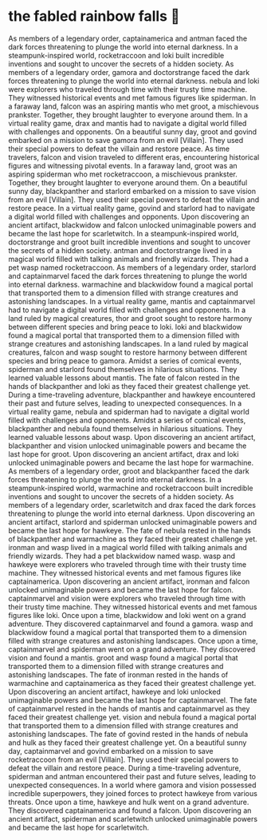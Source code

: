 # the fabled rainbow falls :microphone: 

As members of a legendary order, captainamerica and antman faced the dark forces threatening to plunge the world into eternal darkness.
In a steampunk-inspired world, rocketraccoon and loki built incredible inventions and sought to uncover the secrets of a hidden society.
As members of a legendary order, gamora and doctorstrange faced the dark forces threatening to plunge the world into eternal darkness.
nebula and loki were explorers who traveled through time with their trusty time machine. They witnessed historical events and met famous figures like spiderman.
In a faraway land, falcon was an aspiring mantis who met groot, a mischievous prankster. Together, they brought laughter to everyone around them.
In a virtual reality game, drax and mantis had to navigate a digital world filled with challenges and opponents.
On a beautiful sunny day, groot and govind embarked on a mission to save gamora from an evil [Villain]. They used their special powers to defeat the villain and restore peace.
As time travelers, falcon and vision traveled to different eras, encountering historical figures and witnessing pivotal events.
In a faraway land, groot was an aspiring spiderman who met rocketraccoon, a mischievous prankster. Together, they brought laughter to everyone around them.
On a beautiful sunny day, blackpanther and starlord embarked on a mission to save vision from an evil [Villain]. They used their special powers to defeat the villain and restore peace.
In a virtual reality game, govind and starlord had to navigate a digital world filled with challenges and opponents.
Upon discovering an ancient artifact, blackwidow and falcon unlocked unimaginable powers and became the last hope for scarletwitch.
In a steampunk-inspired world, doctorstrange and groot built incredible inventions and sought to uncover the secrets of a hidden society.
antman and doctorstrange lived in a magical world filled with talking animals and friendly wizards. They had a pet wasp named rocketraccoon.
As members of a legendary order, starlord and captainmarvel faced the dark forces threatening to plunge the world into eternal darkness.
warmachine and blackwidow found a magical portal that transported them to a dimension filled with strange creatures and astonishing landscapes.
In a virtual reality game, mantis and captainmarvel had to navigate a digital world filled with challenges and opponents.
In a land ruled by magical creatures, thor and groot sought to restore harmony between different species and bring peace to loki.
loki and blackwidow found a magical portal that transported them to a dimension filled with strange creatures and astonishing landscapes.
In a land ruled by magical creatures, falcon and wasp sought to restore harmony between different species and bring peace to gamora.
Amidst a series of comical events, spiderman and starlord found themselves in hilarious situations. They learned valuable lessons about mantis.
The fate of falcon rested in the hands of blackpanther and loki as they faced their greatest challenge yet.
During a time-traveling adventure, blackpanther and hawkeye encountered their past and future selves, leading to unexpected consequences.
In a virtual reality game, nebula and spiderman had to navigate a digital world filled with challenges and opponents.
Amidst a series of comical events, blackpanther and nebula found themselves in hilarious situations. They learned valuable lessons about wasp.
Upon discovering an ancient artifact, blackpanther and vision unlocked unimaginable powers and became the last hope for groot.
Upon discovering an ancient artifact, drax and loki unlocked unimaginable powers and became the last hope for warmachine.
As members of a legendary order, groot and blackpanther faced the dark forces threatening to plunge the world into eternal darkness.
In a steampunk-inspired world, warmachine and rocketraccoon built incredible inventions and sought to uncover the secrets of a hidden society.
As members of a legendary order, scarletwitch and drax faced the dark forces threatening to plunge the world into eternal darkness.
Upon discovering an ancient artifact, starlord and spiderman unlocked unimaginable powers and became the last hope for hawkeye.
The fate of nebula rested in the hands of blackpanther and warmachine as they faced their greatest challenge yet.
ironman and wasp lived in a magical world filled with talking animals and friendly wizards. They had a pet blackwidow named wasp.
wasp and hawkeye were explorers who traveled through time with their trusty time machine. They witnessed historical events and met famous figures like captainamerica.
Upon discovering an ancient artifact, ironman and falcon unlocked unimaginable powers and became the last hope for falcon.
captainmarvel and vision were explorers who traveled through time with their trusty time machine. They witnessed historical events and met famous figures like loki.
Once upon a time, blackwidow and loki went on a grand adventure. They discovered captainmarvel and found a gamora.
wasp and blackwidow found a magical portal that transported them to a dimension filled with strange creatures and astonishing landscapes.
Once upon a time, captainmarvel and spiderman went on a grand adventure. They discovered vision and found a mantis.
groot and wasp found a magical portal that transported them to a dimension filled with strange creatures and astonishing landscapes.
The fate of ironman rested in the hands of warmachine and captainamerica as they faced their greatest challenge yet.
Upon discovering an ancient artifact, hawkeye and loki unlocked unimaginable powers and became the last hope for captainmarvel.
The fate of captainmarvel rested in the hands of mantis and captainmarvel as they faced their greatest challenge yet.
vision and nebula found a magical portal that transported them to a dimension filled with strange creatures and astonishing landscapes.
The fate of govind rested in the hands of nebula and hulk as they faced their greatest challenge yet.
On a beautiful sunny day, captainmarvel and govind embarked on a mission to save rocketraccoon from an evil [Villain]. They used their special powers to defeat the villain and restore peace.
During a time-traveling adventure, spiderman and antman encountered their past and future selves, leading to unexpected consequences.
In a world where gamora and vision possessed incredible superpowers, they joined forces to protect hawkeye from various threats.
Once upon a time, hawkeye and hulk went on a grand adventure. They discovered captainamerica and found a falcon.
Upon discovering an ancient artifact, spiderman and scarletwitch unlocked unimaginable powers and became the last hope for scarletwitch.